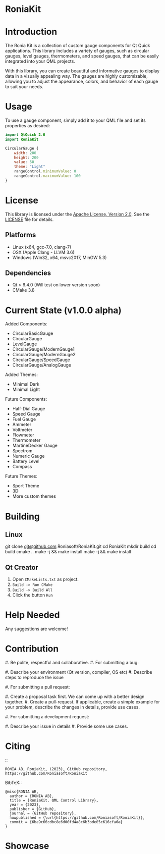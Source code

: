 # RoniaKit

Introduction
============
The Ronia Kit is a collection of custom gauge components for Qt Quick applications. This library includes a variety of gauges, such as circular gauges, level gauges, thermometers, and speed gauges, that can be easily integrated into your QML projects.

With this library, you can create beautiful and informative gauges to display data in a visually appealing way. The gauges are highly customizable, allowing you to adjust the appearance, colors, and behavior of each gauge to suit your needs.


Usage
=============
To use a gauge component, simply add it to your QML file and set its properties as desired:

```qml
import QtQuick 2.0
import RoniaKit

CircularGauge {
    width: 200
    height: 200
    value: 50
    theme: "Light"
    rangeControl.minimumValue: 0
    rangeControl.maximumValue: 100
}
```

License
=============
This library is licensed under the [Apache License, Version 2.0](https://www.apache.org/licenses/LICENSE-2.0). See the [LICENSE](LICENSE) file for details.

Platforms
---------

* Linux (x64, gcc-7.0, clang-7)
* OSX (Apple Clang - LLVM 3.6)
* Windows (Win32, x64, msvc2017, MinGW 5.3)

Dependencies
------------

* Qt > 6.4.0 (Will test on lower version soon)
* CMake 3.8

Current State (v1.0.0 alpha)
==================

Added Components:
* CircularBasicGauge
* CircularGauge
* LevelGauge
* CircularGauge/ModernGauge1
* CircularGauge/ModernGauge2
* CircularGauge/SpeedGauge
* CircularGauge/AnalogGauge

Added Themes:
* Minimal Dark
* Minimal Light


Future Components:
* Half-Dial Gauge
* Speed Gauge
* Fuel Gauge
* Ammeter
* Voltmeter
* Flowmeter
* Thermometer
* MartineDecker Gauge
* Spectrom
* Numeric Gauge
* Battery Level
* Compass

Future Themes:
* Sport Theme
* 3D
* More custom themes


Building
========

Linux
-----

  git clone git@github.com:Roniasoft/RoniaKit.git
  cd RoniaKit
  mkdir build
  cd build
  cmake ..
  make -j && make install
  make -j && make install

Qt Creator
----------

1. Open `CMakeLists.txt` as project.
2. `Build -> Run CMake`
3. `Build -> Build All`
4. Click the button `Run`

Help Needed
===========

Any suggestions are welcome!

Contribution
============

#. Be polite, respectful and collaborative.
#. For submitting a bug:

   #. Describe your environment (Qt version, compiler, OS etc)
   #. Describe steps to reproduce the issue

#. For submitting a pull request:

   #. Create a proposal task first. We can come up with a better design together.
   #. Create a pull-request. If applicable, create a simple example for your
      problem, describe the changes in details, provide use cases.

#. For submitting a development request:

   #. Describe your issue in details
   #. Provide some use cases.

Citing
======

::

    RONIA AB, RoniaKit, (2023), GitHub repository, https://github.com/Roniasoft/RoniaKit

BibTeX::

    @misc{RONIA AB,
      author = {RONIA AB},
      title = {RoniaKit. QML Control Library},
      year = {2023},
      publisher = {GitHub},
      journal = {GitHub repository},
      howpublished = {\url{https://github.com/Roniasoft/RoniaKit}},
      commit = {6ba9c66cdbc8e6d00fd4a8c6b3bde05c616cfa6a}
    }


Showcase
========


